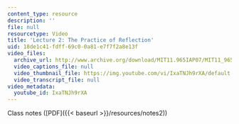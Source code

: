 ```yaml
---
content_type: resource
description: ''
file: null
resourcetype: Video
title: 'Lecture 2: The Practice of Reflection'
uid: 18de1c41-fdff-69c0-0a81-e7f7f2a8e13f
video_files:
  archive_url: http://www.archive.org/download/MIT11.965IAP07/MIT11_965IAP07lec02_220k.mp4
  video_captions_file: null
  video_thumbnail_file: https://img.youtube.com/vi/IxaTNJh9rXA/default.jpg
  video_transcript_file: null
video_metadata:
  youtube_id: IxaTNJh9rXA
---
```


Class notes ([PDF]({{< baseurl >}}/resources/notes2))